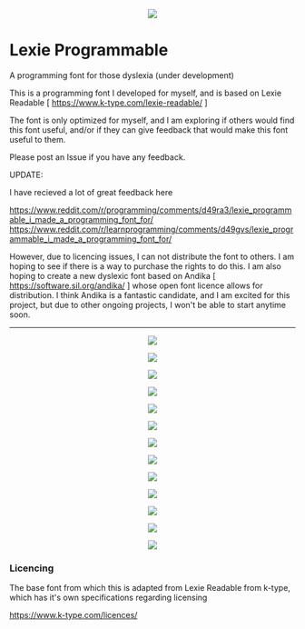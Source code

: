 

<p align="center">
  <img src="https://i.imgur.com/swsx6aC.png">
</p>

# Lexie Programmable
A programming font for those dyslexia (under development) 

This is a programming font I developed for myself, and is based on Lexie Readable [ https://www.k-type.com/lexie-readable/ ] 

The font is only optimized for myself, and I am exploring if others would find this font useful, and/or if they can give feedback that would make this font useful to them. 

Please post an Issue if you have any feedback. 

UPDATE:

I have recieved a lot of great feedback here

https://www.reddit.com/r/programming/comments/d49ra3/lexie_programmable_i_made_a_programming_font_for/
https://www.reddit.com/r/learnprogramming/comments/d49gvs/lexie_programmable_i_made_a_programming_font_for/

However, due to licencing issues, I can not distribute the font to others. I am hoping to see if there is a way to purchase the rights to do this. I am also hoping to create a new dyslexic font based on Andika [ https://software.sil.org/andika/ ] whose open font licence allows for distribution. I think Andika is a fantastic candidate, and I am excited for this project, but due to other ongoing projects, I won't be able to start anytime soon. 


-----

<p align="center">
  <img src="https://i.imgur.com/i4UobDl.png">
</p>

<p align="center">
  <img src="https://snipboard.io/svTUXY.jpg">
</p>

<p align="center">
  <img src="https://snipboard.io/jlima4.jpg">
</p>

<p align="center">
  <img src="https://snipboard.io/2UdBCx.jpg">
</p>

<p align="center">
  <img src="https://snipboard.io/Hpr4cQ.jpg">
</p>

<p align="center">
  <img src="https://snipboard.io/TOXzFL.jpg">
</p>

<p align="center">
  <img src="https://snipboard.io/FBUeZT.jpg">
</p>

<p align="center">
  <img src="https://snipboard.io/KIZ3Hu.jpg">
</p>


<p align="center">
  <img src="https://i.imgur.com/cDOU8aK.png">
</p>

<p align="center">
  <img src="https://i.imgur.com/D5FZoHx.png">
</p>

<p align="center">
  <img src="https://i.imgur.com/IxR2SV3.png">
</p>

<p align="center">
  <img src="https://i.imgur.com/L0sso9V.png">
</p>

<p align="center">
  <img src="https://i.imgur.com/EP2o3Rn.png">
</p>

### Licencing 

The base font from which this is adapted from Lexie Readable from k-type, which has it's own specifications regarding licensing 

https://www.k-type.com/licences/
